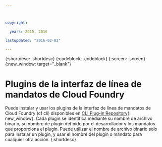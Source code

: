 ```yaml
---



copyright:

  years: 2015, 2016

lastupdated: "2016-02-02"

---
```


{:shortdesc: .shortdesc}
{:codeblock: .codeblock}
{:screen: .screen}
{:new_window: target="_blank"}

# Plugins de la interfaz de línea de mandatos de Cloud Foundry

Puede instalar y usar los plugins de la interfaz de línea de mandatos de Cloud Foundry (cf cli) disponibles en
[CLI Plug-in Repository](http://plugins.ng.bluemix.net/){: new_window}. Cada plugin se identifica mediante su nombre de
archivo binario, su nombre de plugin definido por el desarrollador y los mandatos que proporciona el plugin. Puede utilizar
el nombre de archivo binario solo para instalar un plugin, y usar el nombre del plugin o mandato para cualquier otra acción.
{:shortdesc}
